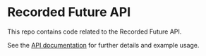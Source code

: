 # Recorded Future API

This repo contains code related to the Recorded Future API.

See the [API documentation](https://github.com/recordedfuture/api/wiki/RecordedFutureAPI) for further details and example usage.

